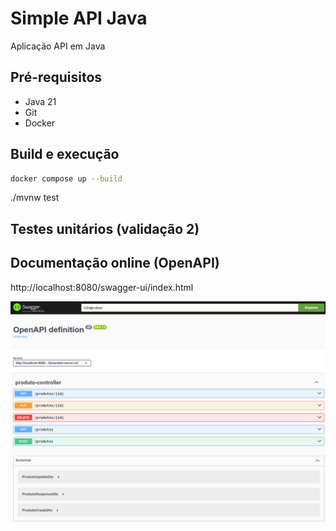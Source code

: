 # Simple API Java

Aplicação API em Java

## Pré-requisitos

- Java 21
- Git
- Docker

## Build e execução

```sh
docker compose up --build
```

./mvnw test
## Testes unitários (validação 2)



## Documentação online (OpenAPI)

http://localhost:8080/swagger-ui/index.html

![](/assets/images/swagger.png)

